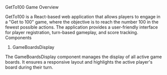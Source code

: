 GetTo100 Game
Overview

GetTo100 is a React-based web application that allows players to engage in a "Get to 100" game, where the objective is to reach the number 100 in the fewest possible actions. The application provides a user-friendly interface for player registration, turn-based gameplay, and score tracking.
Components
1. GameBoardsDisplay

The GameBoardsDisplay component manages the display of all active game boards. It ensures a responsive layout and highlights the active player's board during their turn.
